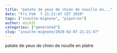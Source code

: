```yaml
---
title: "patate de yeux de chien de nouille en..."
date: "Fri Feb  7 21:21:47 CET 2020"
tags: ["insulte-mignone", "pipotron"]
author: m1ch3l
categories: ["generated"]
slug: "insulte-mignone/2020-02-07-21:21:47"
---
```


patate de yeux de chien de nouille en platre
